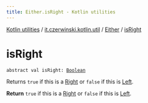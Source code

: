 ```yaml
---
title: Either.isRight - Kotlin utilities
---
```


[Kotlin utilities](../../index.html) / [it.czerwinski.kotlin.util](../index.html) / [Either](index.html) / [isRight](./is-right.html)

# isRight

`abstract val isRight: `[`Boolean`](https://kotlinlang.org/api/latest/jvm/stdlib/kotlin/-boolean/index.html)

Returns `true` if this is a [Right](../-right/index.html) or `false` if this is [Left](../-left/index.html).

**Return**
`true` if this is a [Right](../-right/index.html) or `false` if this is [Left](../-left/index.html).

